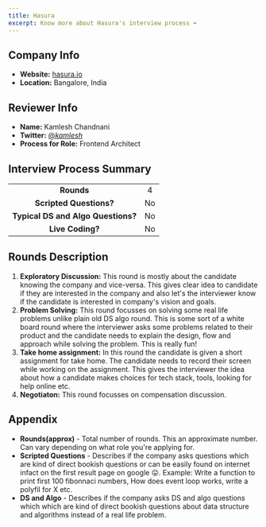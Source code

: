 ```yaml
---
title: Hasura
excerpt: Know more about Hasura's interview process ➡️
---
```

## Company Info
- **Website:** [hasura.io](https://hasura.io/)
- **Location:** Bangalore, India

## Reviewer Info
- **Name:** Kamlesh Chandnani
- **Twitter:** [@_kamlesh_](https://twitter.com/_kamlesh_)
- **Process for Role:** Frontend Architect

## Interview Process Summary
|                                    |       |
| :--------------------------------: | :---: |
|             **Rounds**             |   4   |
|      **Scripted Questions?**       |  No   |
| **Typical DS and Algo Questions?** |  No   |
|          **Live Coding?**          |  No   |

## Rounds Description
1. **Exploratory Discussion:** This round is mostly about the candidate knowing the company and vice-versa. This gives clear idea to candidate if they are interested in the company and also let's the interviewer know if the candidate is interested in company's vision and goals.
2. **Problem Solving:** This round focusses on solving some real life problems unlike plain old DS algo round. This is some sort of a white board round where the interviewer asks some problems related to their product and the candidate needs to explain the design, flow and approach while solving the problem. This is really fun!
3. **Take home assignment:** In this round the candidate is given a short assignment for take home. The candidate needs to record their screen while working on the assignment. This gives the interviewer the idea about how a candidate makes choices for tech stack, tools, looking for help online etc.
4. **Negotiaton:** This round focusses on compensation discussion.

## Appendix
- **Rounds(approx)** - Total number of rounds. This an approximate number. Can vary depending on what role you're applying for.
- **Scripted Questions** - Describes if the company asks questions which are kind of direct bookish questions or can be easily found on internet infact on the first result page on google 😛. Example: Write a function to print first 100 fibonnaci numbers, How does event loop works, write a polyfil for X etc.
- **DS and Algo** - Describes if the company asks DS and algo questions which which are kind of direct bookish questions about data structure and algorithms instead of a real life problem.